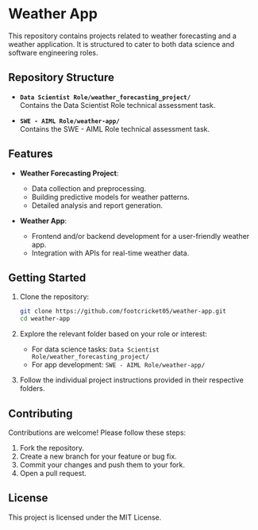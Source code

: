 # Weather App

This repository contains projects related to weather forecasting and a weather application. It is structured to cater to both data science and software engineering roles.

## Repository Structure

- **`Data Scientist Role/weather_forecasting_project/`**  
  Contains the Data Scientist Role technical assessment task.

- **`SWE - AIML Role/weather-app/`**  
  Contains the SWE - AIML Role technical assessment task.

## Features

- **Weather Forecasting Project**:
  - Data collection and preprocessing.
  - Building predictive models for weather patterns.
  - Detailed analysis and report generation.

- **Weather App**:
  - Frontend and/or backend development for a user-friendly weather app.
  - Integration with APIs for real-time weather data.

## Getting Started

1. Clone the repository:
   ```bash
   git clone https://github.com/footcricket05/weather-app.git
   cd weather-app
   ```

2. Explore the relevant folder based on your role or interest:
   - For data science tasks: `Data Scientist Role/weather_forecasting_project/`
   - For app development: `SWE - AIML Role/weather-app/`

3. Follow the individual project instructions provided in their respective folders.

## Contributing

Contributions are welcome! Please follow these steps:

1. Fork the repository.
2. Create a new branch for your feature or bug fix.
3. Commit your changes and push them to your fork.
4. Open a pull request.

## License

This project is licensed under the MIT License.
